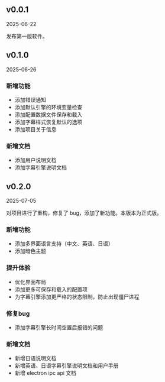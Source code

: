 ## v0.0.1

2025-06-22

发布第一版软件。

## v0.1.0

2025-06-26

### 新增功能

- 添加错误通知
- 添加默认引擎的环境变量检查
- 添加配置数据文件保存和载入
- 添加字幕样式恢复默认的选项
- 添加项目关于信息

### 新增文档

- 添加用户说明文档
- 添加字幕引擎说明文档

## v0.2.0

2025-07-05

对项目进行了重构，修复了 bug，添加了新功能。本版本为正式版。

### 新增功能

- 添加多界面语言支持（中文、英语、日语）
- 添加暗色主题

### 提升体验

- 优化界面布局
- 添加更多可保存和载入的配置项
- 为字幕引擎添加更严格的状态限制，防止出现僵尸进程

### 修复bug

- 添加字幕引擎长时间空置后报错的问题

### 新增文档

- 新增日语说明文档
- 新增英语、日语字幕引擎说明文档和用户手册
- 新增 electron ipc api 文档
